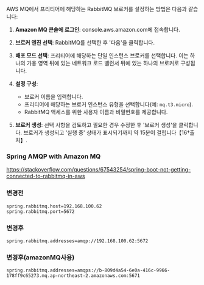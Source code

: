 AWS MQ에서 프리티어에 해당하는 RabbitMQ 브로커를 설정하는 방법은 다음과 같습니다:

1. **Amazon MQ 콘솔에 로그인**: console.aws.amazon.com에 접속합니다.

2. **브로커 엔진 선택**: RabbitMQ를 선택한 후 '다음'을 클릭합니다.

3. **배포 모드 선택**: 프리티어에 해당하는 단일 인스턴스 브로커를 선택합니다. 이는 하나의 가용 영역 뒤에 있는 네트워크 로드 밸런서 뒤에 있는 하나의 브로커로 구성됩니다.

4. **설정 구성**:

   - 브로커 이름을 입력합니다.
   - 프리티어에 해당하는 브로커 인스턴스 유형을 선택합니다(예: `mq.t3.micro`).
   - RabbitMQ 액세스를 위한 사용자 이름과 비밀번호를 제공합니다.

5. **브로커 생성**: 선택 사항을 검토하고 필요한 경우 수정한 후 '브로커 생성'을 클릭합니다. 브로커가 생성되고 '실행 중' 상태가 표시되기까지 약 15분이 걸립니다【16†출처】.

### Spring AMQP with Amazon MQ

https://stackoverflow.com/questions/67543254/spring-boot-not-getting-connected-to-rabbitmq-in-aws

### 변경전

```
spring.rabbitmq.host=192.168.100.62
spring.rabbitmq.port=5672
```

### 변경후

```
spring.rabbitmq.addresses=amqp://192.168.100.62:5672
```

### 변경후(amazonMQ사용)

```
spring.rabbitmq.addresses=amqps://b-809d4a54-6e0a-416c-9966-178ff9c65273.mq.ap-northeast-2.amazonaws.com:5671
```

